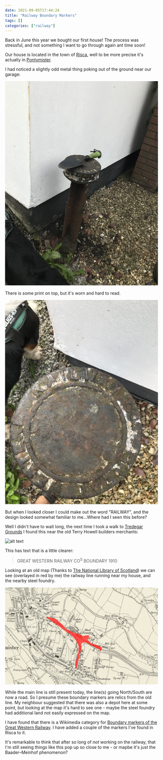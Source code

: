 ```yaml
---
date: 2021-09-05T17:44:24
title: "Railway Boundary Markers"
tags: []
categories: ["railway"]
---
```


Back in June this year we bought our first house!  The process was stressful, and not something I want to go through again ant time soon!

Our house is located in the town of [Risca](https://en.wikipedia.org/wiki/Risca), well to be more precise it's actually in [Pontymister](https://en.wikipedia.org/wiki/Pontymister).

I had noticed a slightly odd metal thing poking out of the ground near our garage:
<!--more-->
![alt text](IMG_2312.jpg "Great Western Railway Boundary Marker near my house")

There is some print on top, but it's worn and hard to read.  

![alt text](IMG_2313.jpg "Great Western Railway Boundary Marker near my house - top view")

But when I looked closer I could make out the word "RAILWAY", and the design looked somewhat familiar to me...Where had I seen this before?

Well I didn't have to wait long, the next time I took a walk to [Tredegar Grounds](https://britishlistedbuildings.co.uk/300022516-entrance-to-tredegar-grounds-risca) I found this near the old Terry Howell builders merchants:

![alt text](IMG_2318.jpg "Great Western Railway Boundary Marker near Tredegar Grounds, Risca")

This has text that is a little clearer:

> GREAT WESTERN RAILWAY CO<sup>S</sup> BOUNDARY 1910

Looking at an old map (Thanks to [The National Library of Scotland](https://maps.nls.uk/)) we can see (overlayed in red by me) the railway line running near my house, and the nearby steel foundry.

![alt text](map_1.png "Map of railway in Risca between 1888-1913")

While the main line is still present today, the line(s) going North/South are now a road.  So I presume these boundary markers are relics from the old line.  My neighbour suggested that there was also a depot here at some point, but looking at the map it's hard to see one - maybe the steel foundry had additional land not easily expressed on the map.

I have found that there is a Wikimedia category for [Boundary markers of the Great Western Railway](https://commons.wikimedia.org/wiki/Category:Boundary_markers_of_the_Great_Western_Railway).  I have added a couple of the markers I've found in Risca to it.

It's remarkable to think that after so long of _not_ working on the railway, that I'm still seeing things like this pop up so close to me - or mapbe it's just the Baader–Meinhof phenomenon?
